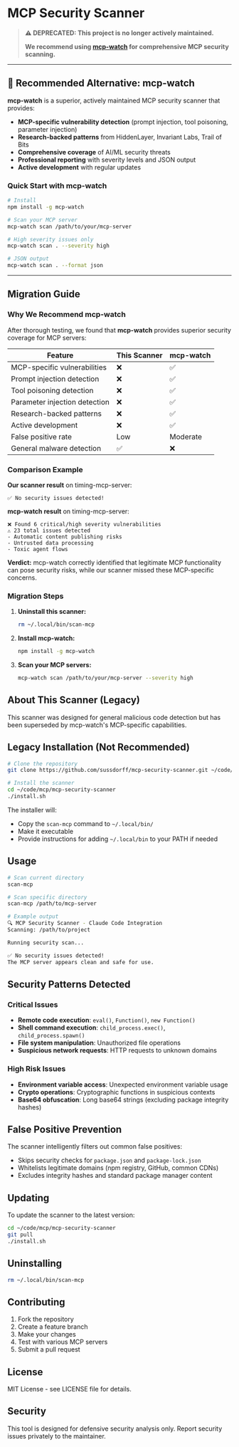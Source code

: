# MCP Security Scanner

> **⚠️ DEPRECATED: This project is no longer actively maintained.**
> 
> **We recommend using [mcp-watch](https://github.com/kapilduraphe/mcp-watch) for comprehensive MCP security scanning.**

---

## 🚀 Recommended Alternative: mcp-watch

**mcp-watch** is a superior, actively maintained MCP security scanner that provides:

- **MCP-specific vulnerability detection** (prompt injection, tool poisoning, parameter injection)
- **Research-backed patterns** from HiddenLayer, Invariant Labs, Trail of Bits
- **Comprehensive coverage** of AI/ML security threats
- **Professional reporting** with severity levels and JSON output
- **Active development** with regular updates

### Quick Start with mcp-watch

```bash
# Install
npm install -g mcp-watch

# Scan your MCP server
mcp-watch scan /path/to/your/mcp-server

# High severity issues only
mcp-watch scan . --severity high

# JSON output
mcp-watch scan . --format json
```

---

## Migration Guide

### Why We Recommend mcp-watch

After thorough testing, we found that **mcp-watch** provides superior security coverage for MCP servers:

| Feature | This Scanner | mcp-watch |
|---------|-------------|-----------|
| MCP-specific vulnerabilities | ❌ | ✅ |
| Prompt injection detection | ❌ | ✅ |
| Tool poisoning detection | ❌ | ✅ |
| Parameter injection detection | ❌ | ✅ |
| Research-backed patterns | ❌ | ✅ |
| Active development | ❌ | ✅ |
| False positive rate | Low | Moderate |
| General malware detection | ✅ | ❌ |

### Comparison Example

**Our scanner result** on timing-mcp-server:
```
✅ No security issues detected!
```

**mcp-watch result** on timing-mcp-server:
```
❌ Found 6 critical/high severity vulnerabilities
⚠️ 23 total issues detected
- Automatic content publishing risks
- Untrusted data processing
- Toxic agent flows
```

**Verdict:** mcp-watch correctly identified that legitimate MCP functionality can pose security risks, while our scanner missed these MCP-specific concerns.

### Migration Steps

1. **Uninstall this scanner:**
   ```bash
   rm ~/.local/bin/scan-mcp
   ```

2. **Install mcp-watch:**
   ```bash
   npm install -g mcp-watch
   ```

3. **Scan your MCP servers:**
   ```bash
   mcp-watch scan /path/to/your/mcp-server --severity high
   ```

## About This Scanner (Legacy)

This scanner was designed for general malicious code detection but has been superseded by mcp-watch's MCP-specific capabilities.

## Legacy Installation (Not Recommended)

```bash
# Clone the repository
git clone https://github.com/sussdorff/mcp-security-scanner.git ~/code/mcp/mcp-security-scanner

# Install the scanner
cd ~/code/mcp/mcp-security-scanner
./install.sh
```

The installer will:
- Copy the `scan-mcp` command to `~/.local/bin/`
- Make it executable
- Provide instructions for adding `~/.local/bin` to your PATH if needed

## Usage

```bash
# Scan current directory
scan-mcp

# Scan specific directory
scan-mcp /path/to/mcp-server

# Example output
🔍 MCP Security Scanner - Claude Code Integration
Scanning: /path/to/project

Running security scan...

✅ No security issues detected!
The MCP server appears clean and safe for use.
```

## Security Patterns Detected

### Critical Issues
- **Remote code execution**: `eval()`, `Function()`, `new Function()`
- **Shell command execution**: `child_process.exec()`, `child_process.spawn()`
- **File system manipulation**: Unauthorized file operations
- **Suspicious network requests**: HTTP requests to unknown domains

### High Risk Issues
- **Environment variable access**: Unexpected environment variable usage
- **Crypto operations**: Cryptographic functions in suspicious contexts
- **Base64 obfuscation**: Long base64 strings (excluding package integrity hashes)

## False Positive Prevention

The scanner intelligently filters out common false positives:
- Skips security checks for `package.json` and `package-lock.json`
- Whitelists legitimate domains (npm registry, GitHub, common CDNs)
- Excludes integrity hashes and standard package manager content

## Updating

To update the scanner to the latest version:

```bash
cd ~/code/mcp/mcp-security-scanner
git pull
./install.sh
```

## Uninstalling

```bash
rm ~/.local/bin/scan-mcp
```

## Contributing

1. Fork the repository
2. Create a feature branch
3. Make your changes
4. Test with various MCP servers
5. Submit a pull request

## License

MIT License - see LICENSE file for details.

## Security

This tool is designed for defensive security analysis only. Report security issues privately to the maintainer.